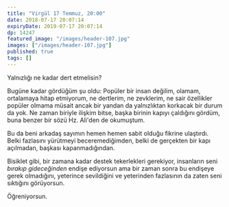 ```yaml
---
title: "Virgül 17 Temmuz, 20:00"
date: 2018-07-17 20:07:14
expiryDate: 2019-07-17 20:07:14
dp: 14247
featured_image: "/images/header-107.jpg"
images: ["/images/header-107.jpg"]
published: true
tags: []
---
```




Yalnızlığı ne kadar dert etmelisin? 

Bugüne kadar gördüğüm şu oldu: Popüler bir insan değilim, olamam, ortalamaya
hitap etmiyorum, ne dertlerim, ne zevklerim, ne sair özellikler popüler olmama
müsait ancak bir yandan da yalnızlıktan korkacak bir durum da yok. Ne zaman
biriyle ilişkim bitse, başka birinin kapıyı çaldığını gördüm, buna benzer bir
sözü Hz. Ali'den de okumuştum.

Bu da beni arkadaş sayımın hemen hemen sabit olduğu fikrine ulaştırdı. Belki
fazlasını yürütmeyi beceremediğimden, belki de gerçekten bir kapı açılmadan,
başkası kapanmadığından.

Bisiklet gibi, bir zamana kadar destek tekerlekleri gerekiyor, insanların seni
*bırakıp gideceğinden* endişe ediyorsun ama bir zaman sonra bu endişeye gerek
olmadığını, yeterince sevildiğini ve yeterinden fazlasının da zaten seni
sıktığını görüyorsun. 

Öğreniyorsun. 

